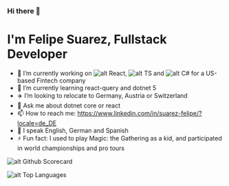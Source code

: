 ### Hi there 👋


# I'm Felipe Suarez, Fullstack Developer

- 🔭 I’m currently working on ![alt React](https://developerjobs.s3.us-east-2.amazonaws.com/logos/react.png), ![alt TS](https://developerjobs.s3.us-east-2.amazonaws.com/logos/typescript.png) and ![alt C#](https://developerjobs.s3.us-east-2.amazonaws.com/logos/csharp.png) for a US-based Fintech company
- 🌱 I’m currently learning react-query and dotnet 5
- ✈️ I’m looking to relocate to Germany, Austria or Switzerland
- 💬 Ask me about dotnet core or react
- 📫 How to reach me: https://www.linkedin.com/in/suarez-felipe/?locale=de_DE 
- 👅 I speak English, German and Spanish
- ⚡ Fun fact: I used to play Magic: the Gathering as a kid, and participated in world championships and pro tours

![alt Github Scorecard](https://github-readme-stats.vercel.app/api?username=suarezafelipe&show_icons=true&locale=en&theme=dark)

![alt Top Languages](https://github-readme-stats.vercel.app/api/top-langs?username=suarezafelipe&show_icons=true&locale=en&layout=compact&theme=dark)


